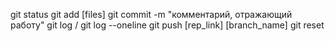 git status 
git add [files] 
git commit -m "комментарий, отражающий работу"
git log / git log --oneline
git push [rep_link] [branch_name]
git reset 